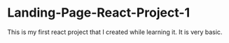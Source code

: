 # Landing-Page-React-Project-1

This is my first react project that I created while learning it.
It is very basic.
